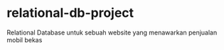 # relational-db-project
Relational Database untuk sebuah website yang menawarkan penjualan mobil bekas
